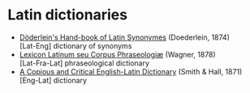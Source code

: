 # Latin dictionaries

* [Döderlein's Hand-book of Latin Synonymes](https://github.com/nikita-moor/latin-dictionary/tree/master/Doederlein1874) (Doederlein, 1874) \
    [Lat-Eng] dictionary of synonyms
* [Lexicon Latinum seu Corpus Phraseologiæ](https://github.com/nikita-moor/latin-dictionary/tree/master/Wagner1878) (Wagner, 1878) \
    [Lat-Fra-Lat] phraseological dictionary
* [A Copious and Critical English-Latin Dictionary](https://github.com/nikita-moor/latin-dictionary/tree/master/SmithHall1871) (Smith & Hall, 1871) \
    [Eng-Lat] dictionary
